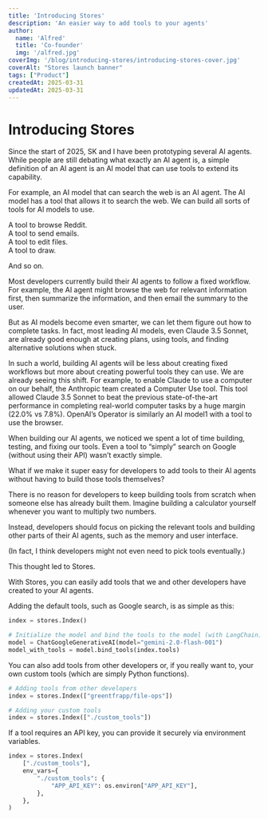 ```yaml
---
title: 'Introducing Stores'
description: 'An easier way to add tools to your agents'
author: 
  name: 'Alfred'
  title: 'Co-founder'
  img: '/alfred.jpg'
coverImg: '/blog/introducing-stores/introducing-stores-cover.jpg'
coverAlt: "Stores launch banner"
tags: ["Product"]
createdAt: 2025-03-31
updatedAt: 2025-03-31
---
```


# Introducing Stores

Since the start of 2025, SK and I have been prototyping several AI agents. While people are still debating what exactly an AI agent is, a simple definition of an AI agent is an AI model that can use tools to extend its capability.

For example, an AI model that can search the web is an AI agent. The AI model has a tool that allows it to search the web. We can build all sorts of tools for AI models to use.

A tool to browse Reddit.<br>
A tool to send emails.<br>
A tool to edit files.<br>
A tool to draw.<br>

And so on.

Most developers currently build their AI agents to follow a fixed workflow. For example, the AI agent might browse the web for relevant information first, then summarize the information, and then email the summary to the user.

But as AI models become even smarter, we can let them figure out how to complete tasks. In fact, most leading AI models, even Claude 3.5 Sonnet, are already good enough at creating plans, using tools, and finding alternative solutions when stuck.

In such a world, building AI agents will be less about creating fixed workflows but more about creating powerful tools they can use. We are already seeing this shift. For example, to enable Claude to use a computer on our behalf, the Anthropic team created a Computer Use tool. This tool allowed Claude 3.5 Sonnet to beat the previous state-of-the-art performance in completing real-world computer tasks by a huge margin (22.0% vs 7.8%). OpenAI’s Operator is similarly an AI model1 with a tool to use the browser.

When building our AI agents, we noticed we spent a lot of time building, testing, and fixing our tools. Even a tool to “simply” search on Google (without using their API) wasn’t exactly simple.

What if we make it super easy for developers to add tools to their AI agents without having to build those tools themselves?

There is no reason for developers to keep building tools from scratch when someone else has already built them. Imagine building a calculator yourself whenever you want to multiply two numbers.

Instead, developers should focus on picking the relevant tools and building other parts of their AI agents, such as the memory and user interface.

(In fact, I think developers might not even need to pick tools eventually.)

This thought led to Stores.

With Stores, you can easily add tools that we and other developers have created to your AI agents.

Adding the default tools, such as Google search, is as simple as this:

```python
index = stores.Index()

# Initialize the model and bind the tools to the model (with LangChain)
model = ChatGoogleGenerativeAI(model="gemini-2.0-flash-001")
model_with_tools = model.bind_tools(index.tools)
```

You can also add tools from other developers or, if you really want to, your own custom tools (which are simply Python functions).

```python
# Adding tools from other developers
index = stores.Index(["greentfrapp/file-ops"])

# Adding your custom tools
index = stores.Index(["./custom_tools"])
```

If a tool requires an API key, you can provide it securely via environment variables.

```python
index = stores.Index(
    ["./custom_tools"],
    env_vars={
        "./custom_tools": {
            "APP_API_KEY": os.environ["APP_API_KEY"],
        },    
    },
)
```